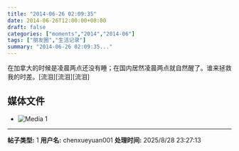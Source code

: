 ```yaml
---
title: "2014-06-26 02:09:35"
date: 2014-06-26T12:00:00+08:00
draft: false
categories: ["moments","2014","2014-06"]
tags: ["朋友圈","生活记录"]
summary: "2014-06-26 02:09:35..."
---
```


在加拿大的时候是凌晨两点还没有睡；在国内居然凌晨两点就自然醒了。谁来拯救我的时差。[流泪][流泪][流泪]

## 媒体文件

- ![Media 1](/Moments/photos/2014-06-26/201406260209350.jpg)

---

**帖子类型:** 1
**用户名:** chenxueyuan001
**处理时间:** 2025/8/28 23:27:13